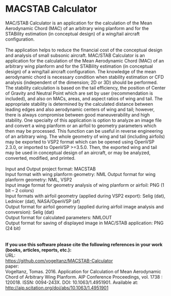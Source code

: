 # MACSTAB Calculator
MAC/STAB Calculator is an application for the calculation of the Mean Aerodynamic Chord (MAC) of an arbitrary wing planform and for the STABility estimation (in conceptual design) of a wing/tail aircraft configuration.
<BR>
<BR>
The application helps to reduce the financial cost of the conceptual design and analysis of small subsonic aircraft. MAC/STAB Calculator is an application for the calculation of the Mean Aerodynamic Chord (MAC) of an arbitrary wing planform and for the STABility estimation (in conceptual design) of a wing/tail aircraft configuration. The knowledge of the mean aerodynamic chord is necessary condition when stability estimation or CFD analysis (independent of the dimension; 2D or 3D) should be performed. The stability calculation is based on the tail efficiency, the position of Center of Gravity and Neutral Point which are set by user (recommendation is included), and also on MACs, areas, and aspect ratios of wing and tail. The appropriate stability is determined by the calculated distance between leading edges and also aerodynamic centers of wing and tail; however, there is always compromise between good maneuverability and high stability. One specialty of this application is option to analyze an image file and convert a wing planform or an airfoil to geometry parameters which then may be processed. This function can be useful in reverse engineering of an arbitrary wing. The whole geometry of wing and tail (including airfoils) may be exported to VSP2 format which can be opened using OpenVSP 2.3.0, or imported to OpenVSP >=3.5.0. Then, the exported wing and tail may be used in conceptual design of an aircraft, or may be analyzed, converted, modified, and printed.
<BR>
<BR>
Input and Output project format: MACSTAB
<BR>
Input format with wing planform geometry: NML Output format for wing planform geometry: NML, VSP2
<BR>
Input image format for geometry analysis of wing planform or airfoil: PNG (1 bit – 2 colors)
<BR>
Input formats with airfoil geometry (applied during VSP2 export): Selig (dat), Lednicer (dat), NASA/OpenVSP (af)
<BR>
Output format for airfoil geometry (applied during airfoil image analysis and conversion): Selig (dat)
<BR>
Output format for calculated parameters: NMLOUT
<BR>
Output format for saving of displayed image in MAC/STAB application: PNG (24 bit)
<BR>
<BR>
<BR>
<b>If you use this software please cite the following references in your work (books, articles, reports, etc.):</b>
<BR>
URL:<BR>
https://github.com/vogeltanz/MACSTAB-Calculator
<BR>
paper:<BR>
Vogeltanz, Tomas. 2016. Application for Calculation of Mean Aerodynamic Chord of Arbitrary Wing Planform. AIP Conference Proceedings, vol. 1738 : 120018. ISSN: 0094-243X. DOI: 10.1063/1.4951901. Available at: http://aip.scitation.org/doi/abs/10.1063/1.4951901
